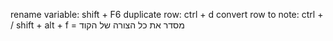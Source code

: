 rename variable: shift + F6
duplicate row: ctrl + d
convert row to note: ctrl + /
shift + alt + f = מסדר את כל הצורה של הקוד 


